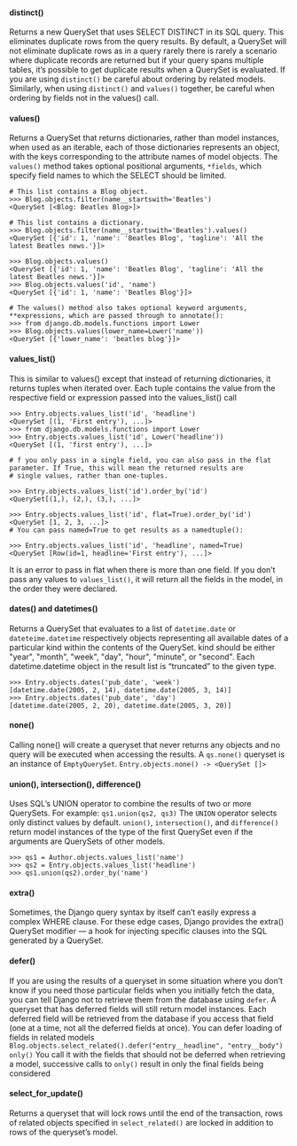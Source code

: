 #### distinct()
Returns a new QuerySet that uses SELECT DISTINCT in its SQL query. This eliminates duplicate rows from the query results.
By default, a QuerySet will not eliminate duplicate rows as in a query rarely there is rarely a scenario where duplicate 
records are returned but if your query spans multiple tables, it’s possible to get duplicate results when a QuerySet is evaluated.
If you are using `distinct()` be careful about ordering by related models. Similarly, when using `distinct()` and `values()` together, 
be careful when ordering by fields not in the values() call.

#### values()
Returns a QuerySet that returns dictionaries, rather than model instances, when used as an iterable, each of those dictionaries 
represents an object, with the keys corresponding to the attribute names of model objects. The `values()` method takes optional 
positional arguments, `*fields`, which specify field names to which the SELECT should be limited.
```shell
# This list contains a Blog object.
>>> Blog.objects.filter(name__startswith='Beatles')
<QuerySet [<Blog: Beatles Blog>]>

# This list contains a dictionary.
>>> Blog.objects.filter(name__startswith='Beatles').values()
<QuerySet [{'id': 1, 'name': 'Beatles Blog', 'tagline': 'All the latest Beatles news.'}]>

>>> Blog.objects.values()
<QuerySet [{'id': 1, 'name': 'Beatles Blog', 'tagline': 'All the latest Beatles news.'}]>
>>> Blog.objects.values('id', 'name')
<QuerySet [{'id': 1, 'name': 'Beatles Blog'}]>

# The values() method also takes optional keyword arguments, **expressions, which are passed through to annotate():
>>> from django.db.models.functions import Lower
>>> Blog.objects.values(lower_name=Lower('name'))
<QuerySet [{'lower_name': 'beatles blog'}]>
```

#### values_list()
This is similar to values() except that instead of returning dictionaries, it returns tuples when iterated over. Each tuple contains 
the value from the respective field or expression passed into the values_list() call
```shell
>>> Entry.objects.values_list('id', 'headline')
<QuerySet [(1, 'First entry'), ...]>
>>> from django.db.models.functions import Lower
>>> Entry.objects.values_list('id', Lower('headline'))
<QuerySet [(1, 'first entry'), ...]>

# f you only pass in a single field, you can also pass in the flat parameter. If True, this will mean the returned results are 
# single values, rather than one-tuples.

>>> Entry.objects.values_list('id').order_by('id')
<QuerySet[(1,), (2,), (3,), ...]>

>>> Entry.objects.values_list('id', flat=True).order_by('id')
<QuerySet [1, 2, 3, ...]>
# You can pass named=True to get results as a namedtuple():

>>> Entry.objects.values_list('id', 'headline', named=True)
<QuerySet [Row(id=1, headline='First entry'), ...]>
```
It is an error to pass in flat when there is more than one field. If you don’t pass any values to `values_list()`, 
it will return all the fields in the model, in the order they were declared.

#### dates() and datetimes()
Returns a QuerySet that evaluates to a list of `datetime.date` or `dateteime.datetime` respectively objects representing all 
available dates of a particular kind within the contents of the QuerySet. kind should be either "year", "month", "week", "day", 
"hour", "minute", or "second". Each datetime.datetime object in the result list is “truncated” to the given type.
```shell
>>> Entry.objects.dates('pub_date', 'week')
[datetime.date(2005, 2, 14), datetime.date(2005, 3, 14)]
>>> Entry.objects.dates('pub_date', 'day')
[datetime.date(2005, 2, 20), datetime.date(2005, 3, 20)]

```
#### none()
Calling none() will create a queryset that never returns any objects and no query will be executed when accessing the results.
A `qs.none()` queryset is an instance of `EmptyQuerySet`. `Entry.objects.none() -> <QuerySet []>`

#### union(), intersection(), difference()
Uses SQL’s UNION operator to combine the results of two or more QuerySets. For example: `qs1.union(qs2, qs3)`
The `UNION` operator selects only distinct values by default. `union()`, `intersection()`, and `difference()` return model instances 
of the type of the first QuerySet even if the arguments are QuerySets of other models.
```shell
>>> qs1 = Author.objects.values_list('name')
>>> qs2 = Entry.objects.values_list('headline')
>>> qs1.union(qs2).order_by('name')
```

#### extra()
Sometimes, the Django query syntax by itself can’t easily express a complex WHERE clause. For these edge cases, 
Django provides the extra() QuerySet modifier — a hook for injecting specific clauses into the SQL generated by a QuerySet.

#### defer()
If you are using the results of a queryset in some situation where you don’t know if you need those particular fields when 
you initially fetch the data, you can tell Django not to retrieve them from the database using `defer`.
A queryset that has deferred fields will still return model instances. Each deferred field will be retrieved from the 
database if you access that field (one at a time, not all the deferred fields at once).
You can defer loading of fields in related models `Blog.objects.select_related().defer("entry__headline", "entry__body")`
`only()` You call it with the fields that should not be deferred when retrieving a model, successive calls to `only()` 
result in only the final fields being considered

#### select_for_update()
Returns a queryset that will lock rows until the end of the transaction,  rows of related objects specified in `select_related()`
are locked in addition to rows of the queryset’s model.

